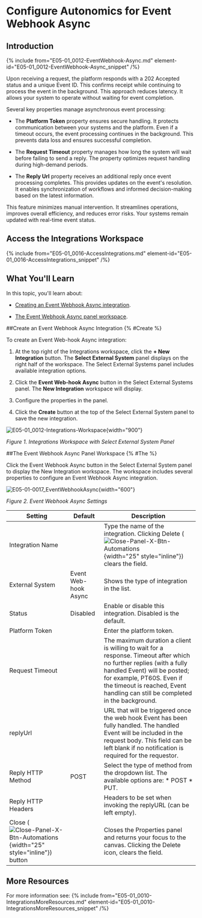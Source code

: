 # Configure Autonomics for Event Webhook Async

## Introduction

{% include from="E05-01_0012-EventWebhook-Async.md" element-id="E05-01_0012-EventWebhook-Async_snippet" /%}

Upon receiving a request, the platform responds with a 202 Accepted status and a unique Event ID. This confirms receipt while continuing to process the event in the background. This approach reduces latency. It allows your system to operate without waiting for event completion.

Several key properties manage asynchronous event processing:

* The **Platform Token** property ensures secure handling. It protects communication between your systems and the platform. Even if a timeout occurs, the event processing continues in the background. This prevents data loss and ensures successful completion.

* The **Request Timeout** property manages how long the system will wait before failing to send a reply. The property optimizes request handling during high-demand periods.

* The **Reply Url** property receives an additional reply once event processing completes. This provides updates on the event's resolution. It enables synchronization of workflows and informed decision-making based on the latest information.

This feature minimizes manual intervention. It streamlines operations, improves overall efficiency, and reduces error risks. Your systems remain updated with real-time event status.

## Access the Integrations Workspace

{% include from="E05-01_0016-AccessIntegrations.md" element-id="E05-01_0016-AccessIntegrations_snippet" /%}

## What You'll Learn

In this topic, you'll learn about:

* [Creating an Event Webhook Async integration](#Create).

* [The Event Webhook Async panel workspace](#The).

##Create an Event Webhook Async Integration {% #Create %}

To create an Event Web-hook Async integration:

1. At the top right of the Integrations workspace, click the **+ New Integration** button. The **Select External System** panel displays on the right half of the workspace. The Select External Systems panel includes available integration options.

2. Click the **Event Web-hook Async** button in the Select External Systems panel. The **New Integration** workspace will display.

3. Configure the properties in the panel.

4. Click the **Create** button at the top of the Select External System panel to save the new integration.

![E05-01_0012-Integrations-Workspace](E05-01_0012-Integrations-Workspace.png){width="900"}

*Figure 1. Integrations Workspace with Select External System Panel*

##The Event Webhook Async Panel Workspace {% #The %}

Click the Event Webhook Async button in the Select External System panel to display the New Integration workspace. The workspace includes several properties to configure an Event Webhook Async integration.

![E05-01-0017_EventWebhookAsync](E05-01-0017_EventWebhookAsync.png){width="600"}

*Figure 2. Event Webhook Async Settings*

|                                                    Setting                                                    |       Default        |                                                                                                                            Description                                                                                                                            |
|---------------------------------------------------------------------------------------------------------------|----------------------|-------------------------------------------------------------------------------------------------------------------------------------------------------------------------------------------------------------------------------------------------------------------|
| Integration Name                                                                                              |                      | Type the name of the integration. Clicking Delete (![Close-Panel-X-Btn-Automations](Close-Panel-X-Btn-Automations.png){width="25" style="inline"}) clears the field.                                                                                              |
| External System                                                                                               | Event Web-hook Async | Shows the type of integration in the list.                                                                                                                                                                                                                        |
| Status                                                                                                        | Disabled             | Enable or disable this integration. Disabled is the default.                                                                                                                                                                                                      |
| Platform Token                                                                                                |                      | Enter the platform token.                                                                                                                                                                                                                                         |
| Request Timeout                                                                                               |                      | The maximum duration a client is willing to wait for a response. Timeout after which no further replies (with a fully handled Event) will be posted; for example, PT60S. Even if the timeout is reached, Event handling can still be completed in the background. |
| replyUrl                                                                                                      |                      | URL that will be triggered once the web hook Event has been fully handled. The handled Event will be included in the request body. This field can be left blank if no notification is required for the requestor.                                                 |
| Reply HTTP Method                                                                                             | POST                 | Select the type of method from the dropdown list. The available options are: * POST <!-- --> * PUT.                                                                                                                                                               |
| Reply HTTP Headers                                                                                            |                      | Headers to be set when invoking the replyURL (can be left empty).                                                                                                                                                                                                 |
| Close (![Close-Panel-X-Btn-Automations](Close-Panel-X-Btn-Automations.png){width="25" style="inline"}) button |                      | Closes the Properties panel and returns your focus to the canvas. Clicking the Delete icon, clears the field.                                                                                                                                                     |

## More Resources

For more information see:
{% include from="E05-01_0010-IntegrationsMoreResources.md" element-id="E05-01_0010-IntegrationsMoreResources_snippet" /%}